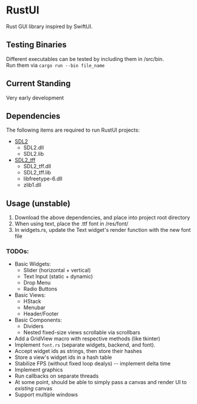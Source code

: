 # RustUI
Rust GUI library inspired by SwiftUI.

## Testing Binaries
Different executables can be tested by including them in /src/bin.  
Run them via `cargo run --bin file_name`

## Current Standing
Very early development

## Dependencies
The following items are required to run RustUI projects:
- [SDL2](https://www.libsdl.org/download-2.0.php)
  - SDL2.dll
  - SDL2.lib
- [SDL2_tff](https://www.libsdl.org/projects/SDL_ttf/)
  - SDL2_tff.dll
  - SDL2_tff.lib
  - libfreetype-6.dll
  - zlib1.dll

## Usage (unstable)
1. Download the above dependencies, and place into project root directory
2. When using text, place the .ttf font in /res/font/
3. In widgets.rs, update the Text widget's render function with the new font file

### TODOs:
- Basic Widgets:
  - Slider (horizontal + vertical)
  - Text Input (static + dynamic)
  - Drop Menu
  - Radio Buttons
- Basic Views:
  - HStack
  - Menubar
  - Header/Footer
- Basic Components:
  - Dividers
  - Nested fixed-size views scrollable via scrollbars
- Add a GridView macro with respective methods (like tkinter)
- Implement `font.rs` (separate widgets, backend, and font).
- Accept widget ids as strings, then store their hashes
- Store a view's widget ids in a hash table
- Stabilize FPS (without fixed loop dealys) -- implement delta time
- Implement graphics
- Run callbacks on separate threads
- At some point, should be able to simply pass a canvas and render UI to *existing* canvas
- Support multiple windows